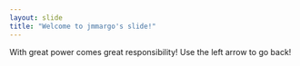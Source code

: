 ```yaml
---
layout: slide
title: "Welcome to jmmargo's slide!"
---
```

With great power comes great responsibility!
Use the left arrow to go back!
